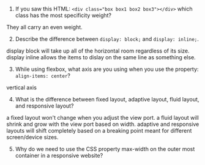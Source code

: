 <!-- Answers to the Self Study Questions go here -->

1. If you saw this HTML: `<div class="box box1 box2 box3"></div>` which class has the most specificity weight?

They all carry an even weight.

2. Describe the difference between `display: block;` and `display: inline;`.

display block will take up all of the horizontal room regardless of its size.
display inline allows the items to dislay on the same line as something else.

3. While using flexbox, what axis are you using when you use the property: `align-items: center`?

vertical axis

4. What is the difference between fixed layout, adaptive layout, fluid layout, and responsive layout?

a fixed layout won't change when you adjust the view port. a fluid layout will shrink and grow with the view port based on width. adaptive and responsive layouts will shift completely based on a breaking point meant for different screen/device sizes. 

5. Why do we need to use the CSS property max-width on the outer most container in a responsive website?



